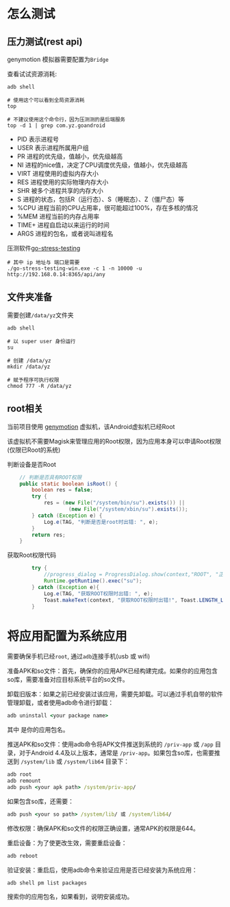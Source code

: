 # 怎么测试

## 压力测试(rest api)

genymotion 模拟器需要配置为`Bridge`

查看试试资源消耗:
```shell
adb shell

# 使用这个可以看到全局资源消耗
top

# 不建议使用这个命令行，因为压测测的是后端服务
top -d 1 | grep com.yz.goandroid
```
- PID 表示进程号
- USER 表示进程所属用户组
- PR 进程的优先级，值越小，优先级越高
- NI 进程的nice值，决定了CPU调度优先级，值越小，优先级越高
- VIRT 进程使用的虚拟内存大小
- RES 进程使用的实际物理内存大小
- SHR 被多个进程共享的内存大小
- S 进程的状态，包括R（运行态）、S（睡眠态）、Z（僵尸态）等
- %CPU 进程当前的CPU占用率，很可能超过100%，存在多核的情况
- %MEM 进程当前的内存占用率
- TIME+ 进程自启动以来运行的时间
- ARGS 进程的包名，或者说叫进程名

压测软件[go-stress-testing](https://github.com/link1st/go-stress-testing)
```shell
# 其中 ip 地址与 端口是需要
./go-stress-testing-win.exe -c 1 -n 10000 -u http://192.168.0.14:8365/api/any
```

## 文件夹准备

需要创建`/data/yz`文件夹
```shell
adb shell

# 以 super user 身份运行
su

# 创建 /data/yz
mkdir /data/yz

# 赋予程序可执行权限
chmod 777 -R /data/yz
```

## root相关

当前项目使用 [genymotion](https://www.genymotion.com/) 虚拟机，该Android虚拟机已经Root

该虚拟机不需要Magisk来管理应用的Root权限，因为应用本身可以申请Root权限(仅限已Root的系统)

判断设备是否Root
```java
    // 判断是否具有ROOT权限
    public static boolean isRoot() {
        boolean res = false;
        try {
            res = (new File("/system/bin/su").exists()) ||
                    (new File("/system/xbin/su").exists());
        } catch (Exception e) {
            Log.e(TAG, "判断是否是root时出错: ", e);
        }
        return res;
    }
```

获取Root权限代码
```java
        try {
            //progress_dialog = ProgressDialog.show(context,"ROOT", "正在获取ROOT权限...", true, false);
            Runtime.getRuntime().exec("su");
        } catch (Exception e){
            Log.e(TAG, "获取ROOT权限时出错: ", e);
            Toast.makeText(context, "获取ROOT权限时出错!", Toast.LENGTH_LONG).show();
        }
```

# 将应用配置为系统应用

需要确保手机已经`root`, 通过`adb`连接手机(usb 或 wifi)

准备APK和so文件：首先，确保你的应用APK已经构建完成。如果你的应用包含so库，需要准备对应目标系统平台的so文件。

卸载旧版本：如果之前已经安装过该应用，需要先卸载。可以通过手机自带的软件管理卸载，或者使用adb命令进行卸载：
```bat
adb uninstall <your package name>
```
其中 <your package name> 是你的应用包名。

推送APK和so文件：使用adb命令将APK文件推送到系统的 `/priv-app` 或 `/app` 目录，对于Android 4.4及以上版本，通常是 `/priv-app`。如果包含so库，也需要推送到 `/system/lib` 或 `/system/lib64` 目录下：
```bat
adb root
adb remount
adb push <your apk path> /system/priv-app/
```
如果包含so库，还需要：
```bat
adb push <your so path> /system/lib/ 或 /system/lib64/
```

修改权限：确保APK和so文件的权限正确设置，通常APK的权限是644。

重启设备：为了使更改生效，需要重启设备：
```bat
adb reboot
```

验证安装：重启后，使用adb命令来验证应用是否已经安装为系统应用：
```bat
adb shell pm list packages
```

搜索你的应用包名，如果看到，说明安装成功。
